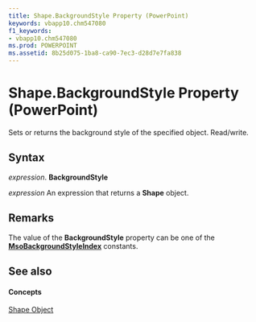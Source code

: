 ```yaml
---
title: Shape.BackgroundStyle Property (PowerPoint)
keywords: vbapp10.chm547080
f1_keywords:
- vbapp10.chm547080
ms.prod: POWERPOINT
ms.assetid: 8b25d075-1ba8-ca90-7ec3-d28d7e7fa838
---
```



# Shape.BackgroundStyle Property (PowerPoint)

Sets or returns the background style of the specified object. Read/write.


## Syntax

 _expression_. **BackgroundStyle**

 _expression_ An expression that returns a **Shape** object.


## Remarks

The value of the  **BackgroundStyle** property can be one of the **[MsoBackgroundStyleIndex](http://msdn.microsoft.com/library/msobackgroundstyleindex-enumeration-office%28Office.15%29.aspx)** constants.


## See also


#### Concepts


[Shape Object](shape-object-powerpoint.md)

